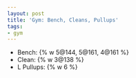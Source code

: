 ```yaml
---
layout: post
title: 'Gym: Bench, Cleans, Pullups'
tags:
- gym
---
```


- Bench: {% w 5@144, 5@161, 4@161 %}
- Clean: {% w 3@138 %}
- L Pullups: {% w 6 %}
